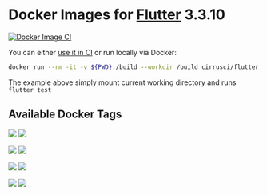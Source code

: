 # Docker Images for [Flutter](https://flutter.dev/) 3.3.10

[![Docker Image CI](https://github.com/Silicon-Village-Tech/docker-images-flutter/actions/workflows/docker-image.yml/badge.svg)](https://github.com/Silicon-Village-Tech/docker-images-flutter/actions/workflows/docker-image.yml)


You can either [use it in CI](https://cirrus-ci.org/examples/#flutter) or run locally via Docker:

```bash
docker run --rm -it -v ${PWD}:/build --workdir /build cirrusci/flutter:stable flutter test
```

The example above simply mount current working directory and runs `flutter test`

## Available Docker Tags

[![](https://images.microbadger.com/badges/version/cirrusci/flutter:latest.svg)](https://microbadger.com/images/cirrusci/flutter:latest) [![](https://images.microbadger.com/badges/image/cirrusci/flutter:latest.svg)](https://microbadger.com/images/cirrusci/flutter:latest)

[![](https://images.microbadger.com/badges/version/cirrusci/flutter:stable.svg)](https://microbadger.com/images/cirrusci/flutter:stable) [![](https://images.microbadger.com/badges/image/cirrusci/flutter:stable.svg)](https://microbadger.com/images/cirrusci/flutter:stable)

[![](https://images.microbadger.com/badges/version/cirrusci/flutter:beta.svg)](https://microbadger.com/images/cirrusci/flutter:beta) [![](https://images.microbadger.com/badges/image/cirrusci/flutter:beta.svg)](https://microbadger.com/images/cirrusci/flutter:beta)

[![](https://images.microbadger.com/badges/version/cirrusci/flutter:dev.svg)](https://microbadger.com/images/cirrusci/flutter:dev) [![](https://images.microbadger.com/badges/image/cirrusci/flutter:dev.svg)](https://microbadger.com/images/cirrusci/flutter:dev)
